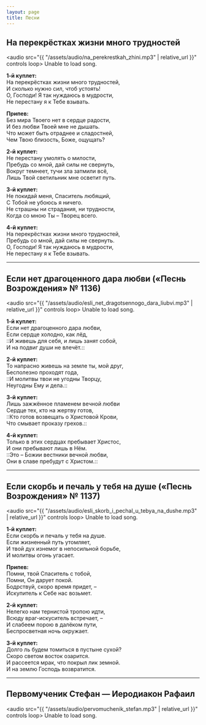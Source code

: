 ```yaml
---
layout: page
title: Песни
---
```


## На перекрёстках жизни много трудностей

<audio src="{{ "/assets/audio/na_perekrestkah_zhini.mp3" | relative_url }}" controls loop> Unable to load song. </audio>

**1-й куплет:**  
На перекрёстках жизни много трудностей,  
И сколько нужно сил, чтоб устоять!  
О, Господи! Я так нуждаюсь в мудрости,  
Не перестану я к Тебе взывать.

**Припев:**  
Без мира Твоего нет в сердце радости,  
И без любви Твоей мне не дышать.  
Что может быть отраднее и сладостней,  
Чем Твою близость, Боже, ощущать?

**2-й куплет:**  
Не перестану умолять о милости,  
Пребудь со мной, дай силы не свернуть,  
Вокруг темнеет, тучи зла затмили всё,  
Лишь Твой светильник мне осветит путь.

**3-й куплет:**  
Не покидай меня, Спаситель любящий,  
С Тобой не убоюсь я ничего.  
Не страшны ни страдания, ни трудности,  
Когда со мною Ты – Творец всего. 

**4-й куплет:**  
На перекрёстках жизни много трудностей,  
Пребудь со мной, дай силы не свернуть.  
О, Господи! Я так нуждаюсь в мудрости,  
Не перестану я к Тебе взывать.

---

## Если нет драгоценного дара любви \(«Песнь Возрождения» №&nbsp;1136\)

<audio src="{{ "/assets/audio/esli_net_dragotsennogo_dara_liubvi.mp3" | relative_url }}" controls loop> Unable to load song. </audio>

**1-й куплет:**  
Если нет драгоценного дара любви,  
Если сердце холодно, как лёд,  
::И живешь для себя, и лишь занят собой,  
И на подвиг души не влечёт.::

**2-й куплет:**  
То напрасно живешь на земле ты, мой друг,  
Бесполезно проходят года,  
::И молитвы твои не угодны Творцу,  
Неугодны Ему и дела.::

**3-й куплет:**  
Лишь зажжённое пламенем вечной любви  
Сердце тех, кто на жертву готов,  
::Кто готов возвещать о Христовой Крови,  
Что смывает проказу грехов.::

**4-й куплет:**  
Только в этих сердцах пребывает Христос,  
И они пребывают лишь в Нём.  
::Это – Божии вестники вечной любви,  
Они в славе пребудут с Христом.::

---

## Если скорбь и печаль у тебя на душе \(«Песнь Возрождения» №&nbsp;1137\)

<audio src="{{ "/assets/audio/esli_skorb_i_pechal_u_tebya_na_dushe.mp3" | relative_url }}" controls loop> Unable to load song. </audio>

**1-й куплет:**  
Если скорбь и печаль у тебя на душе.  
Если жизненный путь утомляет,  
И твой дух изнемог в непосильной борьбе,  
И молитвы огонь угасает.

**Припев:**  
Помни, твой Спаситель с тобой,   
Помни, Он дарует покой.  
Бодрствуй, скоро время придет, –   
Искупитель к Себе нас возьмет.

**2-й куплет:**  
Нелегко нам тернистой тропою идти,  
Всюду враг-искуситель встречает, –   
И слабеем порою в далёком пути,  
Беспросветная ночь окружает.

**3-й куплет:**  
Долго ль будем томиться в пустыне сухой?  
Скоро светом восток озарится.  
И рассеется мрак, что покрыл лик земной.  
И на землю Господь возвратится.

---

## Первомученик Стефан — Иеродиакон Рафаил

<audio src="{{ "/assets/audio/pervomuchenik_stefan.mp3" | relative_url }}" controls loop> Unable to load song. </audio>
